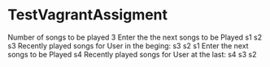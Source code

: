 # TestVagrantAssigment
Number of songs to be played
3
Enter the the next songs to be Played
s1
s2
s3
Recently played songs for User in the beging:
s3
s2
s1
Enter the next songs to be Played
s4
Recently played songs for User at the last:
s4
s3
s2
